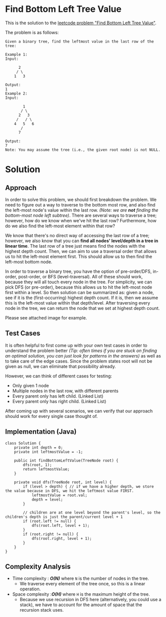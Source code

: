 # Find Bottom Left Tree Value

This is the solution to the [leetcode problem "Find Bottom Left Tree Value"](https://leetcode.com/problems/find-bottom-left-tree-value/).

The problem is as follows:

```
Given a binary tree, find the leftmost value in the last row of the tree:

Example 1:
Input:

      2
     / \
    1   3

Output:
1
Example 2:
Input:

        1
       / \
      2   3
     /   / \
    4   5   6
       /
      7

Output:
7
Note: You may assume the tree (i.e., the given root node) is not NULL.

```

# Solution

## Approach

In order to solve this problem, we should first breakdown the problem. We need to figure out a way to 
traverse to the bottom most row, and also find the left-most node's value within the last row. *(Note: we are **not** finding 
the bottom-most node left subtree)*. There are several ways to traverse a tree; however, how do we know when we've hit 
the last row? Furthermore, how do we also find the left-most element within that row?

We know that there's no direct way of accessing the last row of a tree; however, we also know that you can **find all nodes'
level/depth in a tree in linear time**. The last row of a tree just means find the nodes with the highest depth count. 
Then, we can aim to use a traversal order that allows us to hit the left-most element first. This should allow us to
then find the left-most bottom node. 

In order to traverse a binary tree, you have the option of pre-order/DFS, in-order, post-order, or BFS (level-traversal). All of these
should work, because they will all touch every node in the tree. For simplicity, we can pick DFS (or pre-order), because 
this allows us to hit the left-most node first within a level. So then solution can be summarized as: given a node, see
if it is the (first-occurring) highest depth count. If it is, then we assume this is the left-most value within that depth/level.
After traversing every node in the tree, we can return the node that we set at highest depth count. 

Please see attached image for example. 

## Test Cases

It is often helpful to first come up with your own test cases in order to understand the problem better *(Tip: often times 
if you are stuck on finding an optimal solution, you can just look for patterns in the answers)* as well as to take
care of the edge cases. Since the problem states root will not be given as null, we can eliminate that possibility already.

However, we can think of different cases for testing:
*  Only given 1 node
*  Multiple nodes in the last row, with different parents
*  Every parent only has left child. (Linked List)
*  Every parent only has right child. (Linked List)

After coming up with several scenarios, we can verify that our approach should work for every single case thought of.

## Implementation (Java)

```
class Solution {
    private int depth = 0;
    private int leftmostValue = -1;

    public int findBottomLeftValue(TreeNode root) {
        dfs(root, 1);
        return leftmostValue;
    }

    private void dfs(TreeNode root, int level) {
        if (level > depth) { // if we have a higher depth, we store the value because in DFS, we hit the leftmost value FIRST.
            leftmostValue = root.val;
            depth = level;
        }

        // children are at one level beyond the parent's level, so the children's depth is just the parent/current level + 1
        if (root.left != null) {
            dfs(root.left, level + 1); 
        }
        if (root.right != null) {
            dfs(root.right, level + 1);
        }
    }
}
```

## Complexity Analysis

*  Time complexity : ***O(N)*** where `N` is the number of nodes in the tree.
    * We traverse every element of the tree once, so this is a linear operation.  
*  Space complexity :***O(H)*** where `H` is the maximum height of the tree.
    * Because we use recursion in DFS here (alternatively, you could use a stack), we have to account for the amount of space that the recursion stack uses.